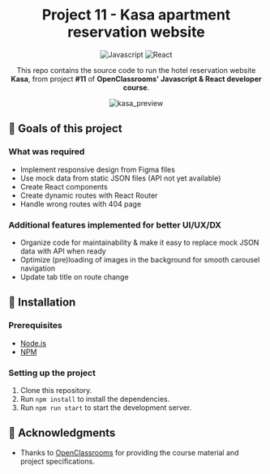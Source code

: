 <div align="center">

# Project 11 - Kasa apartment reservation website
![Javascript](https://img.shields.io/badge/JavaScript-F7DF1E?style=for-the-badge&logo=JavaScript&logoColor=white)
![React](https://img.shields.io/badge/React-20232A?style=for-the-badge&logo=react&logoColor=61DAFB)

This repo contains the source code to run the hotel reservation website **Kasa**, from project **#11** of **OpenClassrooms' Javascript & React developer course**.

![kasa_preview](https://user-images.githubusercontent.com/68517837/231076205-85c881c5-e538-48a2-915d-3d03676708f1.gif)

</div>

## 🎯 Goals of this project

### What was required

- Implement responsive design from Figma files
- Use mock data from static JSON files (API not yet available)
- Create React components
- Create dynamic routes with React Router
- Handle wrong routes with 404 page

### Additional features implemented for better UI/UX/DX

- Organize code for maintainability & make it easy to replace mock JSON data with API when ready 
- Optimize (pre)loading of images in the background for smooth carousel navigation
- Update tab title on route change

## 📝 Installation

### Prerequisites
- [Node.js](https://nodejs.org/en/)
- [NPM](https://www.npmjs.com/)

### Setting up the project
1. Clone this repository.
2. Run `npm install` to install the dependencies.
3. Run `npm run start` to start the development server.

## 📃 Acknowledgments

- Thanks to [OpenClassrooms](https://openclassrooms.com/en/) for providing the course material and project specifications.
